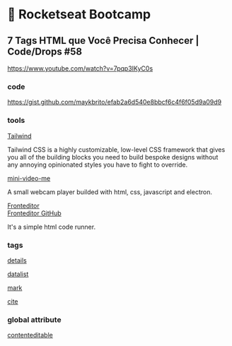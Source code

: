 # :rocket: Rocketseat Bootcamp

## 7 Tags HTML que Você Precisa Conhecer | Code/Drops #58

https://www.youtube.com/watch?v=7pqp3IKyC0s

### code

https://gist.github.com/maykbrito/efab2a6d540e8bbcf6c4f6f05d9a09d9

### tools

[Tailwind](https://tailwindcss.com/)  

Tailwind CSS is a highly customizable, low-level CSS framework that gives you all of the building blocks you need to build bespoke designs without any annoying opinionated styles you have to fight to override.  

[mini-video-me](https://github.com/maykbrito/mini-video-me)  

A small webcam player builded with html, css, javascript and electron.  

[Fronteditor](https://gracious-dijkstra-c585c3.netlify.app/)  
[Fronteditor GitHub](https://github.com/maykbrito/fronteditor)  

It's a simple html code runner.  

### tags

[details](https://developer.mozilla.org/en-US/docs/Web/HTML/Element/details)  

[datalist](https://developer.mozilla.org/en-US/docs/Web/HTML/Element/datalist)  

[mark](https://developer.mozilla.org/en-US/docs/Web/HTML/Element/mark)  

[cite](https://developer.mozilla.org/en-US/docs/Web/HTML/Element/cite)  

### global attribute

[contenteditable](https://developer.mozilla.org/en-US/docs/Web/HTML/Global_attributes/contenteditable)  